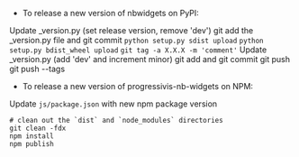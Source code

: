 - To release a new version of nbwidgets on PyPI:

Update _version.py (set release version, remove 'dev')
git add the _version.py file and git commit
`python setup.py sdist upload`
`python setup.py bdist_wheel upload`
`git tag -a X.X.X -m 'comment'`
Update _version.py (add 'dev' and increment minor)
git add and git commit
git push
git push --tags

- To release a new version of progressivis-nb-widgets on NPM:

Update `js/package.json` with new npm package version

```
# clean out the `dist` and `node_modules` directories
git clean -fdx
npm install
npm publish
```
